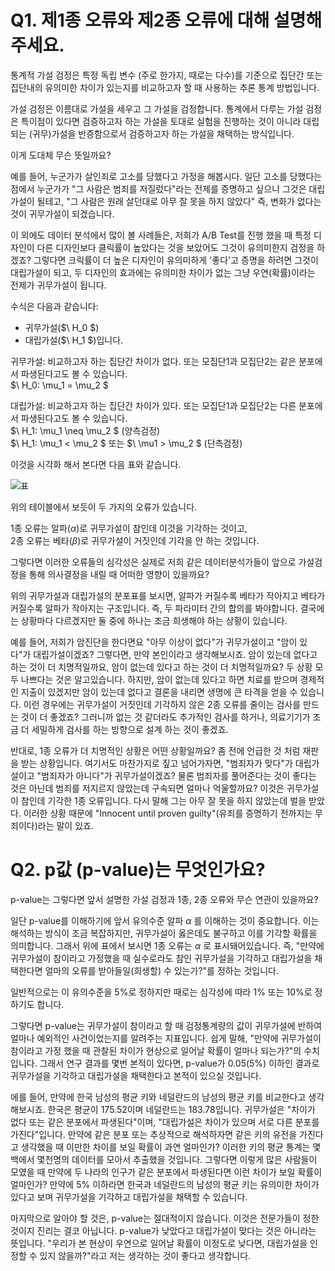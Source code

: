 # Q1. 제1종 오류와 제2종 오류에 대해 설명해주세요.

통계적 가설 검정은 특정 독립 변수 (주로 한가지, 때로는 다수)를 기준으로 집단간 또는 집단내의 유의미한 차이가 있는지를 비교하고자 할 때 사용하는 추론 통계 방법입니다.  

가설 검정은 이름대로 가설을 세우고 그 가설을 검정합니다. 통계에서 다루는 가설 검정은 특이점이 있다면 검증하고자 하는 가설을 토대로 실험을 진행하는 것이 아니라 대립되는 (귀무)가설을 반증함으로서 검증하고자 하는 가설을 채택하는 방식입니다.  

이게 도대체 무슨 뜻일까요? 

예를 들어, 누군가가 살인죄로 고소를 당했다고 가정을 해봅시다. 일단 고소를 당했다는 점에서 누군가가 "그 사람은 범죄를 저질렀다"라는 전제를 증명하고 싶으니 그것은 대립가설이 될테고, "그 사람은 원래 살던대로 아무 잘 못을 하지 않았다" 즉, 변화가 없다는 것이 귀무가설이 되겠습니다. 

이 외에도 데이터 분석에서 많이 볼 사례들은, 저희가 A/B Test를 진행 했을 때 특정 디자인이 다른 디자인보다 클릭률이 높았다는 것을 보았어도 그것이 유의미한지 검정을 하겠죠? 그렇다면 크릭률이 더 높은 디자인이 유의미하게 '좋다'고 증명을 하려면 그것이 대립가설이 되고, 두 디자인의 효과에는 유의미한 차이가 없는 그냥 우연(확률)이라는 전제가 귀무가설이 됩니다.  

수식은 다음과 같습니다:
- 귀무가설($\ H_0 $)
- 대립가설($\ H_1 $)입니다.  

귀무가설: 비교하고자 하는 집단간 차이가 없다. 또는 모집단1과 모집단2는 같은 분포에서 파생된다고도 볼 수 있습니다.  
$\ H_0: \mu_1 = \mu_2 $  

대립가설: 비교하고자 하는 집단간 차이가 있다. 또는 모집단1과 모집단2는 다른 분포에서 파생된다고도 볼 수 있습니다.   
$\ H_1: \mu_1 \neq \mu_2 $ 
(양측검정)  
$\ H_1: \mu_1 < \mu_2 $ 또는 $\ \mu1 > \mu_2 $ 
(단측검정)  

이것을 시각화 해서 본다면 다음 표와 같습니다. 

![표](https://encrypted-tbn0.gstatic.com/images?q=tbn:ANd9GcSUScU4oMCM8gRRYs97LSLoqqw7g8Hv3r5dPw&s)

위의 테이블에서 보듯이 두 가지의 오류가 있습니다.

1종 오류는 알파($\alpha$)로 귀무가설이 참인데 이것을 기각하는 것이고,   
2종 오류는 베타($\beta$)로 귀무가설이 거짓인데 기각을 안 하는 것입니다.  

그렇다면 이러한 오류들의 심각성은 실제로 저희 같은 데이터분석가들이 앞으로 가설검정을 통해 의사결정을 내릴 때 어떠한 영향이 있을까요?  

위의 귀무가설과 대립가설의 분포표를 보시면, 알파가 커질수록 베타가 작아지고 베타가 커질수록 알파가 작아지는 구조입니다. 즉, 두 파라미터 간의 합의를 봐야합니다. 결국에는 상황마다 다르겠지만 둘 중에 하나는 조금 희생해야 하는 상황이 있습니다.  

예를 들어, 저희가 암진단을 한다면요 "아무 이상이 없다"가 귀무가설이고 "암이 있다"가 대립가설이겠죠? 그렇다면, 만약 본인이라고 생각해보시죠. 암이 있는데 없다고 하는 것이 더 치명적일까요, 암이 없는데 있다고 하는 것이 더 치명적일까요? 두 상황 모두 나쁘다는 것은 알고있습니다. 하지만, 암이 없는데 있다고 하면 치료를 받으며 경제적인 지출이 있겠지만 암이 있는데 없다고 결론을 내리면 생명에 큰 타격을 얻을 수 있습니다. 이런 경우에는 귀무가설이 거짓인데 기각하지 않은 2종 오류를 줄이는 검사를 만드는 것이 더 좋겠죠? 그러니까 없는 것 같더라도 추가적인 검사를 하거나, 의료기기가 조금 더 세밀하게 검사를 하는 방향으로 설계 하는 것이 좋겠죠.  

반대로, 1종 오류가 더 치명적인 상황은 어떤 상황일까요? 좀 전에 언급한 것 처럼 재판을 받는 상황입니다. 여기서도 마찬가지로 짚고 넘어가자면, "범죄자가 맞다"가 대립가설이고 "범죄자가 아니다"가 귀무가설이겠죠? 물론 범죄자를 풀어준다는 것이 좋다는 것은 아닌데 범죄를 저지르지 않았는데 구속되면 얼마나 억울할까요? 이것은 귀무가설이 참인데 기각한 1종 오류입니다. 다시 말해 그는 아무 잘 못을 하지 않았는데 벌을 받았다. 이러한 상황 때문에 "Innocent until proven guilty"(유죄를 증명하기 전까지는 무죄이다)라는 말이 있죠.

# Q2. p값 (p-value)는 무엇인가요?

p-value는 그렇다면 앞서 설명한 가설 검정과 1종, 2종 오류와 무슨 연관이 있을까요? 

일단 p-value를 이해하기에 앞서 유의수준 알파 $\alpha$ 를 이해하는 것이 중요합니다. 이는 해석하는 방식이 조금 복잡하지만, 귀무가설이 옳은데도 불구하고 이를 기각할 확률을 의미합니다. 그래서 위에 표에서 보시면 1종 오류는 $\alpha$ 로 표시돼어있습니다. 즉, "만약에 귀무가설이 참이라고 가정했을 때 실수로라도 참인 귀무가설을 기각하고 대립가설을 채택한다면 얼마의 오류를 받아들일(희생할) 수 있는가?"를 정하는 것입니다.

일반적으로는 이 유의수준을 5%로 정하지만 때로는 심각성에 따라 1% 또는 10%로 정하기도 합니다. 

그렇다면 p-value는 귀무가설이 참이라고 할 때 검정통계량의 값이 귀무가설에 반하여 얼마나 예외적인 사건이었는지를 알려주는 지표입니다. 쉽게 말해, "만약에 귀무가설이 참이라고 가정 했을 때 관찰된 차이가 현상으로 일어날 확률이 얼마나 되는가?"의 수치입니다. 그래서 연구 결과를 몇번 본적이 있다면, p-value가 0.05(5%) 이하인 결과로 귀무가설을 기각하고 대립가설을 채택한다고 본적이 있으실 것입니다. 

에를 들어, 만약에 한국 남성의 평균 키와 네덜란드의 남성의 평균 키를 비교한다고 생각해보시죠. 한국은 평균이 175.52이며 네덜란드는 183.78입니다. 귀무가설은 "차이가 없다 또는 같은 분포에서 파생된다"이며, "대립가설은 차이가 있으며 서로 다른 분포를 가진다"입니다. 만약에 같은 분포 또는 추상적으로 해석하자면 같은 키의 유전을 가진다고 생각했을 때 이만한 차이를 보일 확률이 과연 얼마인가? 이러한 키의 평균 통계는 몇백에서 몇천명의 데이터를 모아서 추출했을 것입니다. 그렇다면 이렇게 많은 사람들이 모였을 때 만약에 두 나라의 인구가 같은 분포에서 파생된다면 이런 차이가 보일 확률이 얼마인가? 만약에 5% 이하라면 한국과 네덜란드의 남성의 평균 키는 유의미한 차이가 있다고 보며 귀무가설을 기각하고 대립가설을 채택할 수 있습니다.  

마지막으로 알아야 할 것은, p-value는 절대적이지 않습니다. 이것은 전문가들이 정한 것이지 진리는 결코 아닙니다. p-value가 낮았다고 대립가설이 맞다는 것은 아니라는 뜻입니다. "우리가 본 현상이 우연으로 일어날 확률이 이정도로 낮다면, 대립가설을 인정할 수 있지 않을까?"라고 저는 생각하는 것이 좋다고 생각합니다.